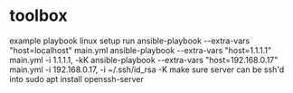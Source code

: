# toolbox
example playbook linux setup run 
ansible-playbook --extra-vars "host=localhost" main.yml
ansible-playbook  --extra-vars "host=1.1.1.1" main.yml -i 1.1.1.1, -kK
ansible-playbook  --extra-vars "host=192.168.0.17" main.yml -i 192.168.0.17, -i ~/.ssh/id_rsa -K
make sure server can be ssh'd into
sudo apt install openssh-server
